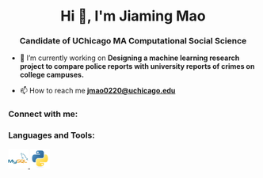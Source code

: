 <h1 align="center">Hi 👋, I'm Jiaming Mao</h1>
<h3 align="center">Candidate of UChicago MA Computational Social Science</h3>

- 🔭 I’m currently working on **Designing a machine learning research project to compare police reports with university reports of crimes on college campuses.**

- 📫 How to reach me **jmao0220@uchicago.edu**

<h3 align="left">Connect with me:</h3>
<p align="left">
</p>

<h3 align="left">Languages and Tools:</h3>
<p align="left"> <a href="https://www.mysql.com/" target="_blank" rel="noreferrer"> <img src="https://raw.githubusercontent.com/devicons/devicon/master/icons/mysql/mysql-original-wordmark.svg" alt="mysql" width="40" height="40"/> </a> <a href="https://www.python.org" target="_blank" rel="noreferrer"> <img src="https://raw.githubusercontent.com/devicons/devicon/master/icons/python/python-original.svg" alt="python" width="40" height="40"/> </a> </p>
